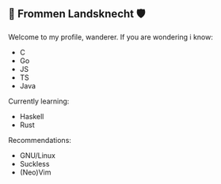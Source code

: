 ## 🤺 Frommen Landsknecht 🛡️
Welcome to my profile, wanderer. If you are wondering i know:
- C
- Go
- JS
- TS
- Java

Currently learning:
- Haskell
- Rust

Recommendations:
- GNU/Linux
- Suckless
- (Neo)Vim

